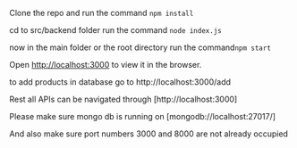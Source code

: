 Clone the repo and run the command `npm install`

cd to src/backend folder run the command `node index.js`

now in the main folder or the root directory run the command`npm start`

Open [http://localhost:3000](http://localhost:3000) to view it in the browser.

to add products in database go to http://localhost:3000/add

Rest all APIs can be navigated through [http://localhost:3000]

Please make sure mongo db is running on [mongodb://localhost:27017/]

And also make sure port numbers 3000 and 8000 are not already occupied
